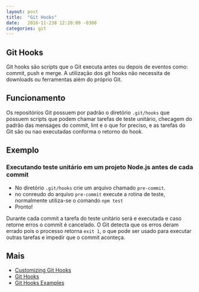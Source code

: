```yaml
---
layout: post
title:  "Git Hooks"
date:	2016-11-238 12:20:09 -0300
categories: git
---
```



## Git Hooks

Git hooks são scripts que o Git executa antes ou depois de eventos como: commit, push e merge. A utilização dos git hooks não necessita de downloads ou ferramentas além do próprio Git.

## Funcionamento

Os repositórios Git possuem por padrão o diretório `.git/hooks` que possuem scripts que podem chamar tarefas de teste unitário, checagem do padrão das mensages do commit, lint e o que for preciso, e as tarefas do Git são ou nao executadas conforma o retorno do hook.

## Exemplo

### Executando teste unitário em um projeto Node.js antes de cada commit

*   No diretório `.git/hooks` crie um arquivo chamado `pre-commit`.
*   no conreudo do arquivo `pre-commit` execute a rotina de teste, normalmente utiliza-se o comando `npm test`
*   Pronto!

Durante cada commit a tarefa do teste unitário será e executada e caso retorne erros o commit é cancelado. O Git detecta que os erros deram errado pois o processo retorna `exit 1`, o que pode ser usado para executar outras tarefas e impedir que o commit aconteça.

## Mais

* [Customizing Git Hooks](https://git-scm.com/book/it/v2/Customizing-Git-Git-Hooks)
* [Git Hooks](http://githooks.com/)
* [Git Hooks Examples](https://ariya.io/2012/03/git-pre-commit-hook-and-smoke-testing)